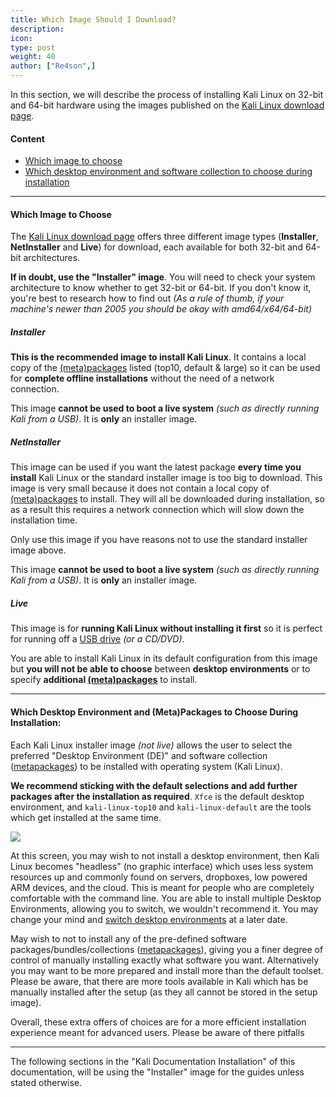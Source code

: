 ```yaml
---
title: Which Image Should I Download?
description:
icon:
type: post
weight: 40
author: ["Re4son",]
---
```


In this section, we will describe the process of installing Kali Linux on 32-bit and 64-bit hardware using the images published on the [Kali Linux download page](/downloads/).

#### Content

- [Which image to choose](#which-image-to-choose)
- [Which desktop environment and software collection to choose during installation](#which-desktop-environment-and-software-collection-to-choose-during-installation)

- - -

#### Which Image to Choose

The [Kali Linux download page](/downloads/) offers three different image types (**Installer**, **NetInstaller** and **Live**) for download, each available for both 32-bit and 64-bit architectures.

**If in doubt, use the "Installer" image**. You will need to check your system architecture to know whether to get 32-bit or 64-bit. If you don't know it, you're best to research how to find out _(As a rule of thumb, if your machine's newer than 2005 you should be okay with amd64/x64/64-bit)_

##### Installer

**This is the recommended image to install Kali Linux**. It contains a local copy of the [(meta)packages](/docs/general-use/metapackages/) listed (top10, default & large) so it can be used for **complete offline installations** without the need of a network connection.

This image **cannot be used to boot a live system** _(such as directly running Kali from a USB)_. It is **only** an installer image.

##### NetInstaller

This image can be used if you want the latest package **every time you install** Kali Linux or the standard installer image is too big to download. This image is very small because it does not contain a local copy of [(meta)packages](/docs/general-use/metapackages/) to install. They will all be downloaded during installation, so as a result this requires a network connection which will slow down the installation time.

Only use this image if you have reasons not to use the standard installer image above.

This image **cannot be used to boot a live system** _(such as directly running Kali from a USB)_. It is **only** an installer image.

##### Live

This image is for **running Kali Linux without installing it first** so it is perfect for running off a [USB drive](/docs/usb/) _(or a CD/DVD)_.

You are able to install Kali Linux in its default configuration from this image but **you will not be able to choose** between **desktop environments** or to specify **additional [(meta)packages](/docs/general-use/metapackages/)** to install.

- - -

#### Which Desktop Environment and (Meta)Packages to Choose During Installation:

Each Kali Linux installer image _(not live)_ allows the user to select the preferred "Desktop Environment (DE)" and software collection ([metapackages](/docs/general-use/metapackages/)) to be installed with operating system (Kali Linux).

**We recommend sticking with the default selections and add further packages after the installation as required**. `Xfce` is the default desktop environment, and `kali-linux-top10` and `kali-linux-default` are the tools which get installed at the same time.

![](setup-default-metapackages.png)

At this screen, you may wish to not install a desktop environment, then Kali Linux becomes "headless" (no graphic interface) which uses less system resources up and commonly found on servers, dropboxes, low powered ARM devices, and the cloud. This is meant for people who are completely comfortable with the command line. You are able to install multiple Desktop Environments, allowing you to switch, we wouldn't recommend it. You may change your mind and [switch desktop environments](/docs/general-use/switching-desktop-environments/) at a later date.

May wish to not to install any of the pre-defined software packages/bundles/collections ([metapackages](/docs/general-use/metapackages/)), giving you a finer degree of control of manually installing exactly what software you want. Alternatively you may want to be more prepared and install more than the default toolset.
Please be aware, that there are more tools available in Kali which has be manually installed after the setup (as they all cannot be stored in the setup image).

Overall, these extra offers of choices are for a more efficient installation experience meant for advanced users. Please be aware of there pitfalls

- - -

The following sections in the "Kali Documentation Installation" of this documentation, will be using the "Installer" image for the guides unless stated otherwise.
